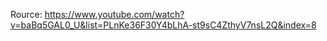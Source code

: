 Rource: https://www.youtube.com/watch?v=baBq5GAL0_U&list=PLnKe36F30Y4bLhA-st9sC4ZthyV7nsL2Q&index=8

